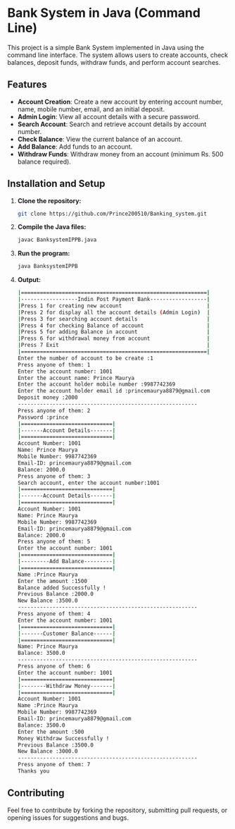 # Bank System in Java (Command Line)

This project is a simple Bank System implemented in Java using the command line interface. The system allows users to create accounts, check balances, deposit funds, withdraw funds, and perform account searches.

## Features

- **Account Creation**: Create a new account by entering account number, name, mobile number, email, and an initial deposit.
- **Admin Login**: View all account details with a secure password.
- **Search Account**: Search and retrieve account details by account number.
- **Check Balance**: View the current balance of an account.
- **Add Balance**: Add funds to an account.
- **Withdraw Funds**: Withdraw money from an account (minimum Rs. 500 balance required).
  
## Installation and Setup

1. **Clone the repository:**

   ```bash
   git clone https://github.com/Prince200510/Banking_system.git
2. **Compile the Java files:**

   ```bash
   javac BanksystemIPPB.java
3. **Run the program:**

   ```bash
   java BanksystemIPPB
4. **Output:**

   ```bash
   |===========================================================|
   |------------------Indin Post Payment Bank------------------|
   |Press 1 for creating new account                           |
   |Press 2 for display all the account details (Admin Login)  |
   |Press 3 for searching account details                      |
   |Press 4 for checking Balance of account                    |
   |Press 5 for adding Balance in account                      |
   |Press 6 for withdrawal money from account                  |
   |Press 7 Exit                                               |
   |===========================================================|
   Enter the number of account to be create :1
   Press anyone of them: 1
   Enter the account number: 1001
   Enter the account name: Prince Maurya
   Enter the account holder mobile number :9987742369
   Enter the account holder email id :princemaurya8879@gmail.com
   Deposit money :2000
   ---------------------------------------------------------
   Press anyone of them: 2
   Password :prince
   |=============================|
   |-------Account Details-------|
   |=============================|
   Account Number: 1001
   Name: Prince Maurya
   Mobile Number: 9987742369
   Email-ID: princemaurya8879@gmail.com
   Balance: 2000.0
   Press anyone of them: 3
   Search account, enter the account number:1001
   |=============================|
   |-------Account Details-------|
   |=============================|
   Account Number: 1001
   Name: Prince Maurya
   Mobile Number: 9987742369
   Email-ID: princemaurya8879@gmail.com
   Balance: 2000.0
   Press anyone of them: 5
   Enter the account number: 1001
   |=============================|
   |---------Add Balance---------|
   |=============================|
   Name :Prince Maurya
   Enter the amount :1500
   Balance added Successfully !
   Previous Balance :2000.0
   New Balance :3500.0
   ---------------------------------------------------------
   Press anyone of them: 4
   Enter the account number: 1001
   |=============================|
   |-------Customer Balance------|
   |=============================|
   Name: Prince Maurya
   Balance: 3500.0
   ---------------------------------------------------------
   Press anyone of them: 6
   Enter the account number: 1001
   |=============================|
   |--------Withdraw Money-------|
   |=============================|
   Account Number: 1001
   Name :Prince Maurya
   Mobile Number: 9987742369
   Email-ID: princemaurya8879@gmail.com
   Balance: 3500.0
   Enter the amount :500
   Money Withdraw Successfully !
   Previous Balance :3500.0
   New Balance :3000.0
   ---------------------------------------------------------
   Press anyone of them: 7
   Thanks you
## Contributing
Feel free to contribute by forking the repository, submitting pull requests, or opening issues for suggestions and bugs.
